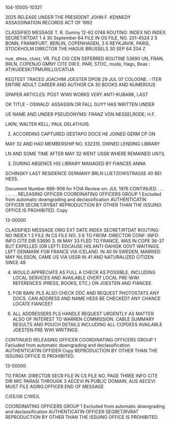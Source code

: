 104-10005-10321

2025 RELEASE UNDER THE PRESIDENT JOHN F. KENNEDY ASSASSINATION RECORDS ACT OF 1992

CLASSIFIED MESSAGE T. R. Dumny 12-62
0748 ROUTING:
INDEX
NO INDEX SECRET/RTDAT 1
4
30 September 64 FILE IN OS FILE, NO. 201-4524 2
5
BONN, FRANKFURT, BERLIN, COPENHAGEN, 3
6
REYKJAVIK, PARIS, STOCKHOLM
DIRECTOR THE HAGUE BRUSSELS 30 SEP 64 204 Z

nue, stess, cluez, VR, FILE CIG CEN
DEFERRED
ROUTINE
53690
UN, FRAN, BRLN, COPENJO GMNY CITE DIR
E. PARI, STOC, muda, Hagu, Beas
:
AT/KUDESK/TPMURILLO/CATIJA

KEGTEST TRACES JOACHIM JOESTER DPOB 29 JUL 07 COLOGNE.
:
ITER ENTIRE ADULT CAREER AND AUTHOR CA 30 BOOKS AND NUMEROUS

SPAPER ARTICLES. POST WWII WORKS VERY ANTI-KUBARK, LAST

OK TITLE - OSWALD: ASSASSIN OR FALL GUY? HAS WRITTEN UNDER

UE NAME AND UNDER PSEUDONYMS: FRANZ VON NESSELRODE; H.F.

LIKIN; WALTER KELL; PAUL DELATHUIS.

2. ACCORDING CAPTURED GESTAPO DOCS HE JOINED GERM CP ON

MAY 32 AND HAD MEMBERSHIP NO. 532315. OWNED LENDING LIBRARY

LN AND SOME TIME AFTER MAY 32 WENT USSR WHERE REMAINED UNTIL

3. DURING ABSENCE HIS LIBRARY MANAGED BY FIANCEE ANNA

SCHINSKY LAST RESIDENCE GERMANY BRLN LUETZOWSTRASSE 40
BEI HESS.

Document Number 888-906
for FOIA Review on: JUL 1976 CONTINUED . . . . . . . .
RELEASING OFFICER COORDINATING OFFICERS
GROUP 1
Excluded from automatic
downgrading and
declassification
AUTHENTICATIN
OFFICER
SECRET/RYBAT
REPRODUCTION BY OTHER THAN THE ISSUING OFFICE IS PROHIBITED. Copy

13-00000

CLASSIFIED MESSAGE
ORIG
EXT
DATE
INDEX SECRET/RTDAT ROUTING:
NO INDEX 1
2
FILE IN CS FILE NO. 3
6
TO
FROM: DIRECTOR
CONF:
INFO:
INFO CITE DIR 53690
3. IN MAY 33 FLED TO FRANCE, WAS IN COPE 36-37 BUT EXPELLED
(OR LEFT) EDCAUSE HIS ANTI-DAHISK GOVT WAITINGS. LEFT DENMARK
FOR FRANCE VIA ICELAND. IN 40 IN SWEDEN, MARRIED MAY NILSSON,
CAME US VIA USSR IN 41 AND NATURALIZED CITIZEN SINCE 48

4. WOULD APPRECIATE AS FULL A CHECK AS POSSIBLE, INCLUDING
LOCAL SERVICES AND AVAILABLE OVERT LOCAL PRE-WWI REFERENCES
(PRESS, BOOKS, ETC.) ON JOESTEN AND FIANCEE.

5. FOR BAIN: PLS ALSO CHECK DDC AND REQUEST PHOTOSTATS
ANY DOCS. CAN ADDRESS AND NAME HESS BE CHECKED? ANY CHANCE
LOCATE FIANCEE?

6. ALL ADDRESSERS PLS HANDLE REQUEST URGENTLY AS MATTER
ALSO OF INTEREST TO WARREN COMMISSION. CABLE SUMMARY RESULTS
AND POUCH DETAILS INCLUDING ALL COPDEES AVAILABLE JOESTEN PRE
WWI WRITINGS.

CONTINUED
RELEASING OFFICER COORDINATING OFFICERS
GROUP 1
Facluded from automatic
downgrading and
declassification
AUTHENTICATIN
OFFIDER
Copy
REPRODUCTION BY OTHER THAN THE ISSUING OFFICE IS PROHIBITED.

13-00000

TO
FROM: DIRECTOR
SECR
FILE IN CS FILE NO.
PAGE THREE
INFO CITE DIR
MIC PARASI THROUGK 3 AECEVI IN PUBLIC DOMAIN, AUS
AECEVI MUST FILE AGIRG.OFFICER
END OF MESSAGE

C/EE/06
C/WE/L

COORDINATING OFFICERS
GROUP 1
Excluded from automatic
downgrading and
declassification
AUTHENTICATIN
OFFICER
SEGRET/RVRAT
REPRODUCTION BY OTHER THAN THE ISSUING OFFICE IS PROHIBITED.
